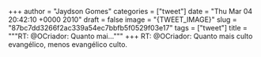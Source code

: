 
+++
author = "Jaydson Gomes"
categories = ["tweet"]
date = "Thu Mar 04 20:42:10 +0000 2010"
draft = false
image = "{TWEET_IMAGE}"
slug = "87bc7dd3266f2ac339a54ec7bbfb5f0529f03e17"
tags = ["tweet"]
title = """RT: @OCriador: Quanto mai..."""
+++
RT: @OCriador: Quanto mais culto evangélico, menos evangélico culto.
